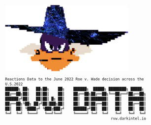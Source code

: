 
<img src="https://github.com/NoDataFound/RVW/raw/master/images/ProjectDarkWing.png" alt="Project DarkWing" width="400"/>

```
Reactions Data to the June 2022 Roe v. Wade decision across the U.S.2022
██████╗ ██╗   ██╗██╗    ██╗    ██████╗  █████╗ ████████╗ █████╗ 
██╔══██╗██║   ██║██║    ██║    ██╔══██╗██╔══██╗╚══██╔══╝██╔══██╗
██████╔╝██║   ██║██║ █╗ ██║    ██║  ██║███████║   ██║   ███████║
██╔══██╗╚██╗ ██╔╝██║███╗██║    ██║  ██║██╔══██║   ██║   ██╔══██║
██║  ██║ ╚████╔╝ ╚███╔███╔╝    ██████╔╝██║  ██║   ██║   ██║  ██║
╚═╝  ╚═╝  ╚═══╝   ╚══╝╚══╝     ╚═════╝ ╚═╝  ╚═╝   ╚═╝   ╚═╝  ╚═╝
                                                rvw.darkintel.io
```

